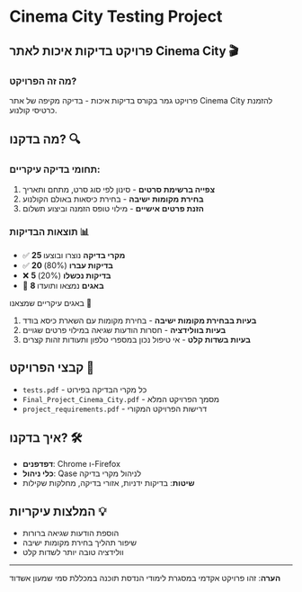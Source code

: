 # Cinema City Testing Project

## פרויקט בדיקות איכות לאתר Cinema City 🎬

### מה זה הפרויקט?
פרויקט גמר בקורס בדיקות איכות - בדיקה מקיפה של אתר Cinema City להזמנת כרטיסי קולנוע.


## מה בדקנו? 🔍

### תחומי בדיקה עיקריים:
1. **צפייה ברשימת סרטים** - סינון לפי סוג סרט, מתחם ותאריך
2. **בחירת מקומות ישיבה** - בחירת כיסאות באולם הקולנוע  
3. **הזנת פרטים אישיים** - מילוי טופס הזמנה וביצוע תשלום

### תוצאות הבדיקות 📊
- ✅ **25 מקרי בדיקה** נוצרו ובוצעו
- ✅ **20 בדיקות עברו** (80%)
- ❌ **5 בדיקות נכשלו** (20%)
- 🐛 **8 באגים** נמצאו ותועדו

 באגים עיקריים שמצאנו 🐛
1. **בעיות בבחירת מקומות ישיבה** - בחירת מקומות עם השארת כיסא בודד
2. **בעיות בוולידציה** - חסרות הודעות שגיאה במילוי פרטים שגויים
3. **בעיות בשדות קלט** - אי טיפול נכון במספרי טלפון ותעודות זהות קצרים

## קבצי הפרויקט 📁
- `tests.pdf` - כל מקרי הבדיקה בפירוט
- `Final_Project_Cinema_City.pdf` - מסמך הפרויקט המלא
- `project_requirements.pdf` - דרישות הפרויקט המקורי
## איך בדקנו? 🛠️
- **דפדפנים**: Chrome ו-Firefox
- **כלי ניהול**: Qase לניהול מקרי בדיקה
- **שיטות**: בדיקות ידניות, אזורי בדיקה, מחלקות שקילות

## המלצות עיקריות 💡
- הוספת הודעות שגיאה ברורות
- שיפור תהליך בחירת מקומות ישיבה
- וולידציה טובה יותר לשדות קלט

---

**הערה**: זהו פרויקט אקדמי במסגרת לימודי הנדסת תוכנה במכללת סמי שמעון אשדוד
